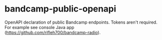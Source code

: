 # bandcamp-public-openapi
OpenAPI declaration of public Bandcamp endpoints. Tokens aren't required. For example see console Java app (https://github.com/rifleh700/bandcamp-radio).